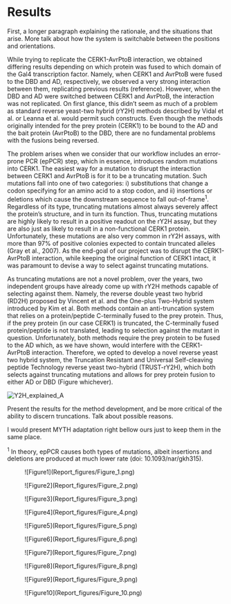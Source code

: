 # Results

First, a longer paragraph explaining the rationale, and the situations that arise. More talk about how the system is switchable between the positions and orientations.

While trying to replicate the CERK1-AvrPtoB interaction, we obtained differing results depending on which protein was fused to which domain of the Gal4 transcription factor. Namely, when CERK1 and AvrPtoB were fused to the DBD and AD, respectively, we observed a very strong interaction between them, replicating previous results (reference). However, when the DBD and AD were switched between CERK1 and AvrPtoB, the interaction was not replicated. On first glance, this didn’t seem as much of a problem as standard reverse yeast-two hybrid (rY2H) methods described by Vidal et al. or Leanna et al. would permit such constructs. Even though the methods originally intended for the prey protein (CERK1) to be bound to the AD and the bait protein (AvrPtoB) to the DBD, there are no fundamental problems with the fusions being reversed. 

The problem arises when we consider that our workflow includes an error-prone PCR (epPCR) step, which in essence, introduces random mutations into CERK1. The easiest way for a mutation to disrupt the interaction between CERK1 and AvrPtoB is for it to be a truncating mutation. Such mutations fall into one of two categories: i) substitutions that change a codon specifying for an amino acid to a stop codon, and ii) insertions or deletions which cause the downstream sequence to fall out-of-frame<sup>1</sup>. Regardless of its type, truncating mutations almost always severely affect the protein’s structure, and in turn its function. Thus, truncating mutations are highly likely to result in a positive readout on the rY2H assay, but they are also just as likely to result in a non-functional CERK1 protein. Unfortunately, these mutations are also very common in rY2H assays, with more than 97% of positive colonies expected to contain truncated alleles (Gray et al., 2007). As the end-goal of our project was to disrupt the CERK1-AvrPtoB interaction, while keeping the original function of CERK1 intact, it was paramount to devise a way to select against truncating mutations.

As truncating mutations are not a novel problem, over the years, two independent groups have already come up with rY2H methods capable of selecting against them. Namely, the reverse double yeast two hybrid (RD2H) proposed by Vincent et al. and the One-plus Two-Hybrid system introduced by Kim et al. Both methods contain an anti-truncation system that relies on a protein/peptide C-terminally fused to the prey protein. Thus, if the prey protein (in our case CERK1) is truncated, the C-terminally fused protein/peptide is not translated, leading to selection against the mutant in question. Unfortunately, both methods require the prey protein to be fused to the AD which, as we have shown, would interfere with the CERK1-AvrPtoB interaction. Therefore, we opted to develop a novel reverse yeast two hybrid system, the Truncation Resistant and Universal Self-cleaving peptide Technology reverse yeast two-hybrid (TRUST-rY2H), which both selects against truncating mutations and allows for prey protein fusion to either AD or DBD (Figure whichever).



![Y2H_explained_A](https://github.com/idec-teams/2023_Evolution_Suisse/assets/91744358/12064fbe-d9e3-44e5-ab3a-f912812ddadb)

Present the results for the method development, and be more critical of the ability to discern truncations. Talk about possible reasons.

I would present MYTH adaptation right bellow ours just to keep them in the same place.


<sup>1</sup> In theory, epPCR causes both types of mutations, albeit insertions and deletions are produced at much lower rate (doi: 10.1093/nar/gkh315). 



<figure markdown>
![Figure1](Report_figures/Figure_1.png)
<figcaption> </figcaption>
</figure>


<figure markdown>
![Figure2](Report_figures/Figure_2.png)
<figcaption> </figcaption>
</figure>

<figure markdown>
![Figure3](Report_figures/Figure_3.png)
<figcaption> </figcaption>
</figure>

<figure markdown>
![Figure4](Report_figures/Figure_4.png)
<figcaption> </figcaption>
</figure>

<figure markdown>
![Figure5](Report_figures/Figure_5.png)
<figcaption> </figcaption>
</figure>

<figure markdown>
![Figure6](Report_figures/Figure_6.png)
<figcaption> </figcaption>
</figure>

<figure markdown>
![Figure7](Report_figures/Figure_7.png)
<figcaption> </figcaption>
</figure>

<figure markdown>
![Figure8](Report_figures/Figure_8.png)
<figcaption> </figcaption>
</figure>

<figure markdown>
![Figure9](Report_figures/Figure_9.png)
<figcaption> </figcaption>
</figure>

<figure markdown>
![Figure10](Report_figures/Figure_10.png)
<figcaption> </figcaption>
</figure>



